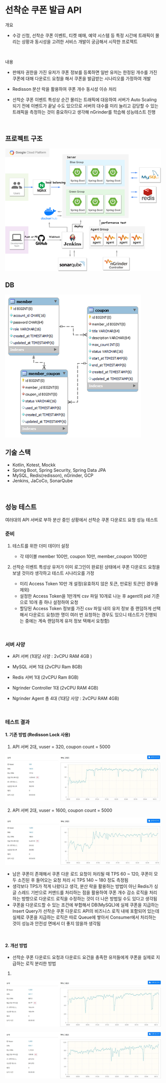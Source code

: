 # 선착순 쿠폰 발급 API
개요
 - 수강 신청, 선착순 쿠폰 이벤트, 티켓 예매, 예약 시스템 등 특정 시간에 트래픽이 몰리는 상황과 동시성을 고려한 서비스 개발이 궁금해서 시작한 프로젝트 

<br>

내용

 - 판매자 권한을 가진 유저가 쿠폰 정보를 등록하면 일반 유저는 한정된 개수를 가진 쿠폰에 대해 다운로드 요청을 해서 쿠폰을 발급받는 시나리오를 가정하여 개발
 - Redisson 분산 락을 활용하여 쿠폰 개수 동시성 이슈 처리

- 선착순 쿠폰 이벤트 특성상 순간 몰리는 트래픽에 대응하여 서버가 Auto Scaling 되기 전에 이벤트가 끝날 수도 있으므로 서버의 대수를 미리 늘리고 감당할 수 있는 트래픽을 측정하는 것이 중요하다고 생각해 nGrinder를 학습해 성능테스트 진행

<br>

## 프로젝트 구조

![architecture](./etc/architecture.png)

## DB

![db](./etc/db.png)

## 기술 스택

- Kotlin, Kotest, Mockk
- Spring Boot, Spring Security, Spring Data JPA
- MySQL, Redis(redisson), nGrinder, GCP
- Jenkins, JaCoCo, SonarQube

<br>

## 성능 테스트

여러대의 API 서버로 부하 분산 중인 상황에서 선착순 쿠폰 다운로드 요청 성능 테스트

### 준비

1. 테스트를 위한 더미 데이터 설정
   - 각 테이블 member 100만, coupon 10만, member_coupon 1000만

2. 선착순 이벤트 특성상 유저가 이미 로그인이 완료된 상태에서 쿠폰 다운로드 요청을 보낼 것이라 생각하고 테스트 시나리오를 가정
   - 미리 Access Token 10만 개 설정(유효하지 않은 토큰, 만료된 토큰인 경우들 제외)
   - 설정한 Access Token을 1만개씩 csv 파일 10개로 나눈 후 agent의 pid 기준으로 10개 중 하나 설정하여 요청
   - 할당된 Access Token 정보를 가진 csv 파일 내의 유저 정보 중 랜덤하게 선택해서 다운로드 요청(한 명이 여러 번 요청하는 경우도 있으니 테스트가 진행되는 중에는 계속 랜덤하게 유저 정보 택해서 요청함)

<br>

### 서버 사양

- API 서버 (1대당 사양 : 2vCPU RAM 4GB )

- MySQL 서버 1대 (2vCPU Ram 8GB)

- Redis 서버 1대 (2vCPU Ram 8GB)

- Ngrinder Controller 1대 (2vCPU RAM 4GB)

- Ngrinder Agent 총 4대 (1대당 사양 : 2vCPU RAM 4GB)

<br>

### 테스트 결과

#### 1. 기존 방법 (Redisson Lock 사용)

1. API 서버 2대, vuser = 320, coupon count = 5000

![test-result-1](./etc/test-result-1.jpg)

2. API 서버 2대, vuser = 1600, coupon count = 5000

![test-result-2](./etc/test-result-2.jpg)

- 남은 쿠폰이 존재해서 쿠폰 다운 로드 요청이 처리될 때 TPS 60 ~ 120, 쿠폰이 모두 소진된 후 들어오는 요청 처리 시 TPS 140 ~ 180 정도 측정됨
- 생각보다 TPS가 적게 나왔다고 생각, 분산 락을 활용하는 방법이 아닌 Redis가 싱글 스레드 기반으로 커맨드를 처리하는 점을 활용하여 쿠폰 개수 감소 로직을 처리하는 방향으로 다운로드 로직을 수정하는 것이 더 나은 방법일 수도 있다고 생각됨
- 쿠폰을 다운로드할 수 있는 조건에 부합해서 DB(MySQL)에 실제 쿠폰을 지급하는 Insert Query가 선착순 쿠폰 다운로드 API의 비즈니스 로직 내에 포함되어 있는데 실제로 쿠폰을 지급하는 로직은 따로 Queue에 쌓아서 Consumer에서 처리하는 것이 성능과 안전성 면에서 더 좋지 않을까 생각됨

<br>

#### 2. 개선 방법

- 선착순 쿠폰 다운로드 요청과 다운로드 요건을 충족한 유저들에게 쿠폰을 실제로 지급하는 로직 분리한 방법

1. 

![test-result-3](./etc/test-result-3.jpg)


![test-result-4](./etc/test-result-4.jpg)




